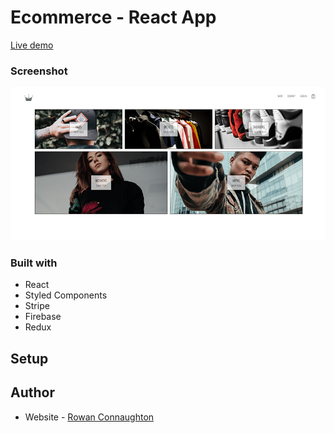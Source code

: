 # Ecommerce - React App

[Live demo](https://crwn-react-ecommerce-app.herokuapp.com/)


### Screenshot

![](/screenshots/Screenshot.png)

### Built with

- React
- Styled Components
- Stripe
- Firebase
- Redux

## Setup



## Author

- Website - [Rowan Connaughton](https://rowanconnaughton.com/)